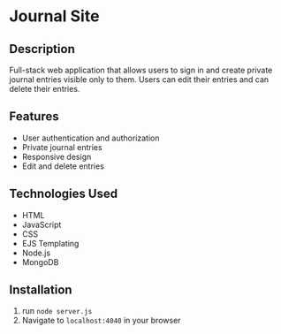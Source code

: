 # Journal Site

## Description

Full-stack web application that allows users to sign in and create private journal entries visible only to them. Users can edit their entries and can delete their entries.

## Features

- User authentication and authorization
- Private journal entries
- Responsive design
- Edit and delete entries

## Technologies Used

- HTML
- JavaScript
- CSS
- EJS Templating
- Node.js
- MongoDB

## Installation

1. run `node server.js`
2. Navigate to `localhost:4040` in your browser
